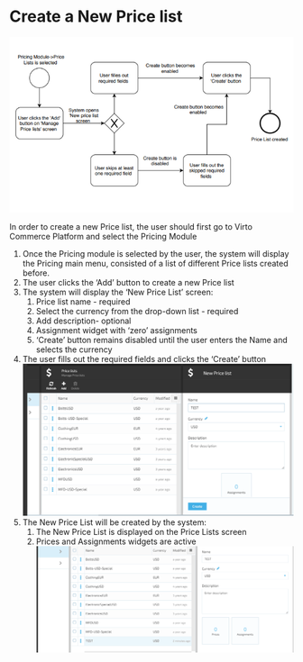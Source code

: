 # Create a New Price list

![Create a New Price list](/docs/media/deagram-create-new-price-list.png)

In order to create a new Price list, the user should first go to Virto Commerce Platform and select the Pricing Module

1. Once the Pricing module is selected by the user, the system will display the Pricing main menu, consisted of a list of different Price lists created before.
1. The user clicks the ‘Add’ button to create a new Price list
1. The system will display the ‘New Price List’ screen:
    1. Price list name - required
    1. Select the currency from the drop-down list - required
    1. Add description- optional
    1. Assignment widget with ‘zero’ assignments
    1. ‘Create’ button remains disabled until the user enters the Name and selects the currency 
1. The user fills out the required fields and clicks the ‘Create’ button 
![Price list blade](/docs/media/screen-new-price-list-blade.png)
1. The New Price List will be created by the system:
    1. The New Price List is displayed on the Price Lists screen  
    1. Prices and Assignments widgets are active
![Prices and Assignments widgets](/docs/media/screen-assignments-widget.png)
